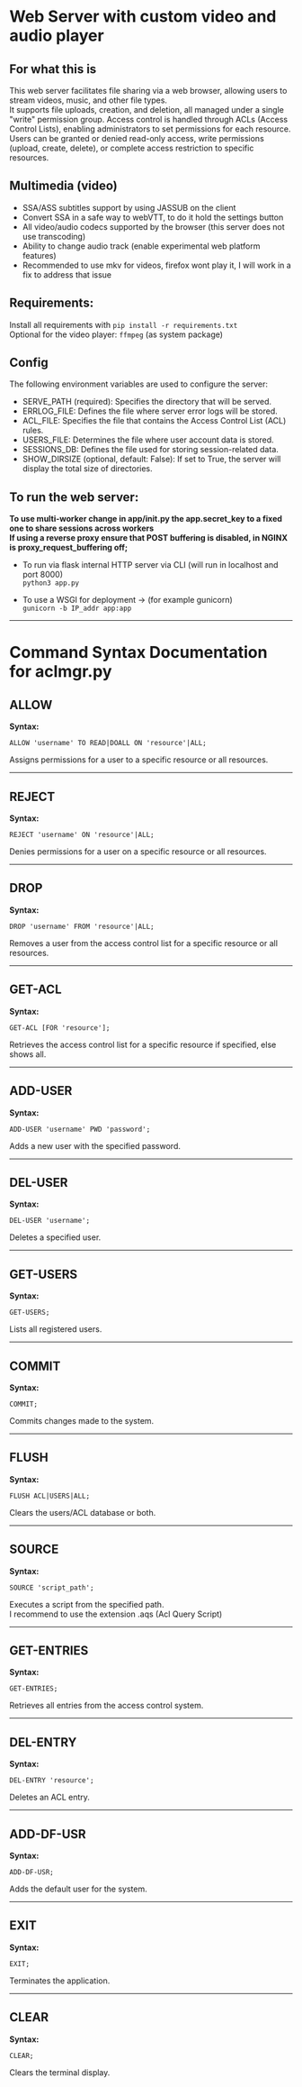 # Web Server with custom video and audio player #

## For what this is ##
This web server facilitates file sharing via a web browser, allowing users to stream videos, music, and other file types.    
It supports file uploads, creation, and deletion, all managed under a single "write" permission group. Access control is
handled through ACLs (Access Control Lists), enabling administrators to set permissions for each resource.
Users can be granted or denied read-only access, write permissions (upload, create, delete), or complete access restriction to specific resources.    

## Multimedia (video) ##
 - SSA/ASS subtitles support by using JASSUB on the client    
 - Convert SSA in a safe way to webVTT, to do it hold the settings button
 - All video/audio codecs supported by the browser (this server does not use transcoding)
 - Ability to change audio track (enable experimental web platform features)
 - Recommended to use mkv for videos, firefox wont play it, I will work in a fix to address that issue

## Requirements: ##
 Install all requirements with
 ```pip install -r requirements.txt```    
 Optional for the video player: ```ffmpeg``` (as system package)

## Config ##
The following environment variables are used to configure the server:

  - SERVE_PATH (required): Specifies the directory that will be served.
  - ERRLOG_FILE: Defines the file where server error logs will be stored.
  - ACL_FILE: Specifies the file that contains the Access Control List (ACL) rules.
  - USERS_FILE: Determines the file where user account data is stored.
  - SESSIONS_DB: Defines the file used for storing session-related data.
  - SHOW_DIRSIZE (optional, default: False): If set to True, the server will display the total size of directories.

## To run the web server: ##
   **To use multi-worker change in app/init.py the app.secret_key to a fixed one to share sessions across workers**    
   **If using a reverse proxy ensure that POST buffering is disabled, in NGINX is proxy_request_buffering off;**     
   
  - To run via flask internal HTTP server via CLI (will run in localhost and port 8000)    
    ```python3 app.py```

  - To use a WSGI for deployment -> (for example gunicorn)    
    ```gunicorn -b IP_addr app:app```

------------------------------------------------------------------------------------------------------------------

# Command Syntax Documentation for aclmgr.py

## ALLOW
**Syntax:**
```
ALLOW 'username' TO READ|DOALL ON 'resource'|ALL;
```
Assigns permissions for a user to a specific resource or all resources.

---

## REJECT
**Syntax:**
```
REJECT 'username' ON 'resource'|ALL;
```
Denies permissions for a user on a specific resource or all resources.

---

## DROP
**Syntax:**
```
DROP 'username' FROM 'resource'|ALL;
```
Removes a user from the access control list for a specific resource or all resources.

---

## GET-ACL
**Syntax:**
```
GET-ACL [FOR 'resource'];
```
Retrieves the access control list for a specific resource if specified, else shows all.

---

## ADD-USER
**Syntax:**
```
ADD-USER 'username' PWD 'password';
```
Adds a new user with the specified password.

---

## DEL-USER
**Syntax:**
```
DEL-USER 'username';
```
Deletes a specified user.

---

## GET-USERS
**Syntax:**
```
GET-USERS;
```
Lists all registered users.

---

## COMMIT
**Syntax:**
```
COMMIT;
```
Commits changes made to the system.

---

## FLUSH
**Syntax:**
```
FLUSH ACL|USERS|ALL;
```
Clears the users/ACL database or both.

---

## SOURCE
**Syntax:**
```
SOURCE 'script_path';
```
Executes a script from the specified path.    
I recommend to use the extension .aqs (Acl Query Script)

---

## GET-ENTRIES
**Syntax:**
```
GET-ENTRIES;
```
Retrieves all entries from the access control system.

---

## DEL-ENTRY
**Syntax:**
```
DEL-ENTRY 'resource';
```
Deletes an ACL entry.

---

## ADD-DF-USR
**Syntax:**
```
ADD-DF-USR;
```
Adds the default user for the system.

---

## EXIT
**Syntax:**
```
EXIT;
```
Terminates the application.

---

## CLEAR
**Syntax:**
```
CLEAR;
```
Clears the terminal display.
